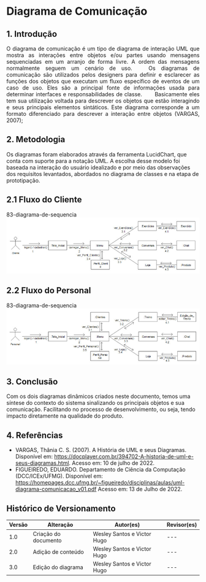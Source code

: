 # Diagrama de Comunicação

## 1. Introdução

<p style="text-align: justify;">
O diagrama de comunicação é um tipo de diagrama de interação UML que mostra as interações entre objetos e/ou partes usando mensagens sequenciadas em um arranjo de forma livre. A ordem das mensagens normalmente seguem um cenário de uso.
  Os diagramas de comunicação são utilizados pelos designers para definir e esclarecer as funções dos objetos que executam um fluxo específico de eventos de um caso de uso. Eles são a principal fonte de informações usada para determinar interfaces e responsabilidades de classe.
  Basicamente eles tem sua utilização voltada para descrever os objetos que estão interagindo e seus principais elementos sintáticos. Este diagrama corresponde a um formato diferenciado para descrever a interação entre objetos (VARGAS, 2007);
</p>

## 2. Metodologia

Os diagramas foram elaborados através da ferramenta LucidChart, que conta com suporte para a notação UML. A escolha desse modelo foi baseada na interação do usuário idealizado e por meio das observações dos requisitos levantados, abordados no diagrama de classes e na etapa de prototipação.

## 2.1 Fluxo do Cliente


83-diagrama-de-sequencia
![alt text](../../assets/diagrama-de-comunicacao/navegacao_cliente.jpeg)

## 2.2 Fluxo do Personal


83-diagrama-de-sequencia
![alt text](../../assets/diagrama-de-comunicacao/navegacao_personal.jpeg)

## 3. Conclusão

Com os dois diagramas dinâmicos criados neste documento, temos uma síntese do contexto do sistema sinalizando os principais objetos e sua comunicação. Facilitando no processo de desenvolvimento, ou seja, tendo impacto diretamente na qualidade do produto.

## 4. Referências

* VARGAS, Thânia C. S. (2007). A História de UML e seus Diagramas. Disponível em: https://docplayer.com.br/394702-A-historia-de-uml-e-seus-diagramas.html. Acesso em: 10 de julho de 2022.
* FIGUEIREDO, EDUARDO. Departamento de Ciência da Computação (DCC/ICEx/UFMG). Disponível em: https://homepages.dcc.ufmg.br/~figueiredo/disciplinas/aulas/uml-diagrama-comunicacao_v01.pdf Acesso em: 13 de Julho de 2022.


## Histórico de Versionamento

| Versão | Alteração            | Autor(es)       | Revisor(es) |
| ------ | -------------------- | --------------- | ----------- |
| 1.0    | Criação do documento | Wesley Santos e Victor Hugo| ---         |
| 2.0    | Adição de conteúdo | Wesley Santos e Victor Hugo | ---         |
| 3.0    | Edição do diagrama | Wesley Santos e Victor Hugo | ---         |
